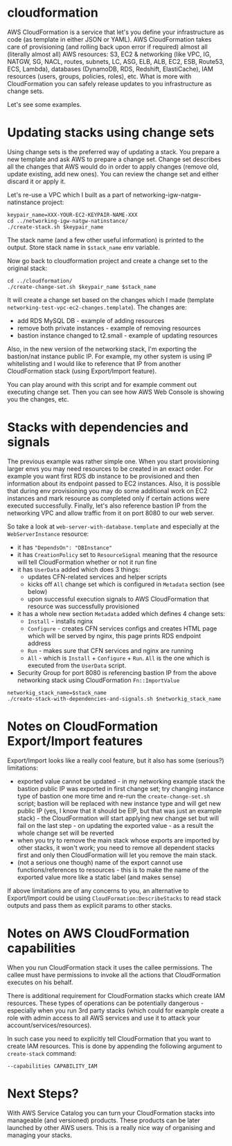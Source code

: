 # cloudformation

AWS CloudFormation is a service that let's you define your infrastructure as code (as template in either JSON or YAML).
AWS CloudFormation takes care of provisioning (and rolling back upon error if required) almost all (literally almost all) AWS resources: S3, EC2 & networking (like VPC, IG, NATGW, SG, NACL, routes, subnets, LC, ASG, ELB, ALB, EC2, ESB, Route53, ECS, Lambda), databases (DynamoDB, RDS, Redshift, ElastiCache), IAM resources (users, groups, policies, roles), etc.
What is more with CloudFormation you can safely release updates to you infrastructure as change sets.

Let's see some examples.

# Updating stacks using change sets

Using change sets is the preferred way of updating a stack. You prepare a new template and ask AWS to prepare a change set. Change set describes all the changes that AWS would do in order to apply changes (remove old, update existing, add new ones). You can review the change set and either discard it or apply it.

Let's re-use a VPC which I built as a part of networking-igw-natgw-natinstance project:

```
keypair_name=XXX-YOUR-EC2-KEYPAIR-NAME-XXX
cd ../networking-igw-natgw-natinstance/
./create-stack.sh $keypair_name
```

The stack name (and a few other useful information) is printed to the output. Store stack name in `$stack_name` env variable.

Now go back to cloudformation project and create a change set to the original stack:

```
cd ../cloudformation/
./create-change-set.sh $keypair_name $stack_name
```

It will create a change set based on the changes which I made (template  `networking-test-vpc-ec2-changes.template`). The changes are:

* add RDS MySQL DB - example of adding resources
* remove both private instances - example of removing resources
* bastion instance changed to t2.small - example of updating resources

Also, in the new version of the networking stack, I'm exporting the bastion/nat instance public IP. For example, my other system is using IP whitelisting and I would like to reference that IP from another CloudFormation stack (using Export/Import feature).

You can play around with this script and for example comment out executing change set. Then you can see how AWS Web Console is showing you the changes, etc.

# Stacks with dependencies and signals

The previous example was rather simple one. When you start provisioning larger envs you may need resources to be created in an exact order. For example you want first RDS db instance to be provisioned and then information about its endpoint passed to EC2 instances. Also, it is possible that during env provisioning you may do some additional work on EC2 instances and mark resource as completed only if certain actions were executed successfully. Finally, let's also reference bastion IP from the networking VPC and allow traffic from it on port 8080 to our web server.

So take a look at `web-server-with-database.template` and especially at the `WebServerInstance` resource:

* it has `"DependsOn": "DBInstance"`
* it has `CreationPolicy` set to `ResourceSignal` meaning that the resource will tell CloudFormation whether or not it run fine
* it has `UserData` added which does 3 things:
  * updates CFN-related services and helper scripts
  * kicks off `All` change set which is configured in `Metadata` section (see below)
  * upon successful execution signals to AWS CloudFormation that resource was successfully provisioned
* it has a whole new section `Metadata` added which defines 4 change sets:
  * `Install` - installs nginx
  * `Configure` - creates CFN services configs and creates HTML page which will be served by nginx, this page prints RDS endpoint address
  * `Run` - makes sure that CFN services and nginx are running
  * `All` - which is `Install` + `Configure` + `Run`. `All` is the one which is executed from the `UserData` script.
* Security Group for port 8080 is referencing bastion IP from the above networking stack using CloudFormation `Fn::ImportValue`


```
networkig_stack_name=$stack_name
./create-stack-with-dependencies-and-signals.sh $networkig_stack_name
```

# Notes on CloudFormation Export/Import features

Export/Import looks like a really cool feature, but it also has some (serious?) limitations:

* exported value cannot be updated - in my networking example stack the bastion public IP was exported in first change set; try changing instance type of bastion one more time and re-run the `create-change-set.sh` script; bastion will be replaced with new instance type and will get new public IP (yes, I know that it should be EIP, but that was just an example stack) - the CloudFormation will start applying new change set but will fail on the last step - on updating the exported value - as a result the whole change set will be reverted
* when you try to remove the main stack whose exports are imported by other stacks, it won't work; you need to remove all dependent stacks first and only then CloudFormation will let you remove the main stack.
* (not a serious one though) name of the export cannot use functions/references to resources - this is to make the name of the exported value more like a static label (and makes sense)

If above limitations are of any concerns to you, an alternative to Export/Import could be using `CloudFormation:DescribeStacks` to read stack outputs and pass them as explicit params to other stacks.

# Notes on AWS CloudFormation capabilities

When you run CloudFormation stack it uses the callee permissions. The callee must have permissions to invoke all the actions that CloudFormation executes on his behalf.

There is additional requirement for CloudFormation stacks which create IAM resources. These types of operations can be potentially dangerous - especially when you run 3rd party stacks (which could for example create a role with admin access to all AWS services and use it to attack your account/services/resources).

In such case you need to explicitly tell CloudFormation that you want to create IAM resources. This is done by appending the following argument to `create-stack` command:

```
--capabilities CAPABILITY_IAM
```

# Next Steps?

With AWS Service Catalog you can turn your CloudFormation stacks into manageable (and versioned) products. These products can be later launched by other AWS users. This is a really nice way of organising and managing your stacks.
